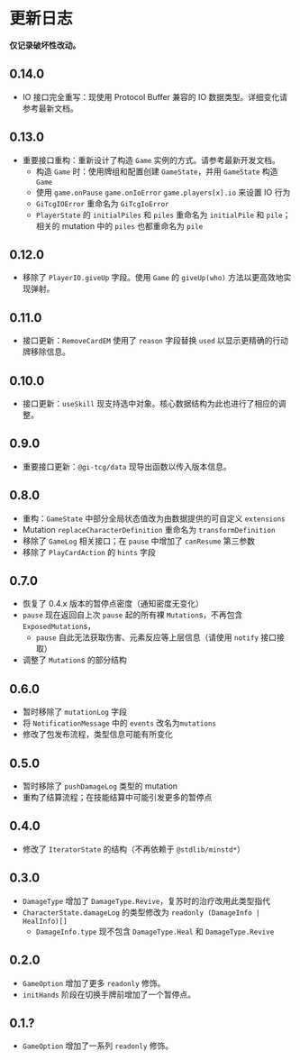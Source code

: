 # 更新日志

**仅记录破坏性改动。**

## 0.14.0
- IO 接口完全重写：现使用 Protocol Buffer 兼容的 IO 数据类型。详细变化请参考最新文档。

## 0.13.0
- 重要接口重构：重新设计了构造 `Game` 实例的方式。请参考最新开发文档。
  - 构造 `Game` 时：使用牌组和配置创建 `GameState`，并用 `GameState` 构造 `Game`
  - 使用 `game.onPause` `game.onIoError` `game.players[x].io` 来设置 IO 行为
  - `GiTcgIOError` 重命名为 `GiTcgIoError`
  - `PlayerState` 的 `initialPiles` 和 `piles` 重命名为 `initialPile` 和 `pile`；相关的 mutation 中的 `piles` 也都重命名为 `pile`

## 0.12.0
- 移除了 `PlayerIO.giveUp` 字段。使用 `Game` 的 `giveUp(who)` 方法以更高效地实现弹射。

## 0.11.0
- 接口更新：`RemoveCardEM` 使用了 `reason` 字段替换 `used` 以显示更精确的行动牌移除信息。

## 0.10.0
- 接口更新：`useSkill` 现支持选中对象。核心数据结构为此也进行了相应的调整。

## 0.9.0
- 重要接口更新：`@gi-tcg/data` 现导出函数以传入版本信息。

## 0.8.0
- 重构：`GameState` 中部分全局状态值改为由数据提供的可自定义 `extensions`
- Mutation `replaceCharacterDefinition` 重命名为 `transformDefinition`
- 移除了 `GameLog` 相关接口；在 `pause` 中增加了 `canResume` 第三参数
- 移除了 `PlayCardAction` 的 `hints` 字段

## 0.7.0
- 恢复了 0.4.x 版本的暂停点密度（通知密度无变化）
- `pause` 现在返回自上次 `pause` 起的所有裸 `Mutation`s，不再包含 `ExposedMutation`s，
  - `pause` 自此无法获取伤害、元素反应等上层信息（请使用 `notify` 接口接取）
- 调整了 `Mutation`s 的部分结构

## 0.6.0

- 暂时移除了 `mutationLog` 字段
- 将 `NotificationMessage` 中的 `events` 改名为`mutations`
- 修改了包发布流程，类型信息可能有所变化

## 0.5.0

- 暂时移除了 `pushDamageLog` 类型的 mutation
- 重构了结算流程；在技能结算中可能引发更多的暂停点

## 0.4.0

- 修改了 `IteratorState` 的结构（不再依赖于 `@stdlib/minstd*`）

## 0.3.0

- `DamageType` 增加了 `DamageType.Revive`，复苏时的治疗改用此类型指代
- `CharacterState.damageLog` 的类型修改为 `readonly (DamageInfo | HealInfo)[]`
  - `DamageInfo.type` 现不包含 `DamageType.Heal` 和 `DamageType.Revive`

## 0.2.0

- `GameOption` 增加了更多 `readonly` 修饰。
- `initHands` 阶段在切换手牌前增加了一个暂停点。

## 0.1.?

- `GameOption` 增加了一系列 `readonly` 修饰。
